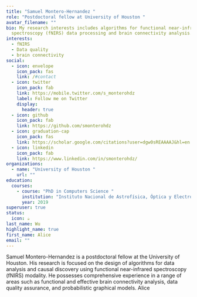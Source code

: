 ```yaml
---
title: "Samuel Montero-Hernandez "
role: "Postdoctoral fellow at University of Houston "
avatar_filename: ""
bio: My research interests includes algorithms for functional near-infrared
  spectroscopy (fNIRS) data processing and brain connectivity analysis.
interests:
  - fNIRS
  - Data quality
  - brain connectivity
social:
  - icon: envelope
    icon_pack: fas
    link: /#contact
  - icon: twitter
    icon_pack: fab
    link: https://mobile.twitter.com/s_monterohdz
    label: Follow me on Twitter
    display:
      header: true
  - icon: github
    icon_pack: fab
    link: https://github.com/smonterohdz
  - icon: graduation-cap
    icon_pack: fas
    link: https://scholar.google.com/citations?user=dgw0sREAAAAJ&hl=en
  - icon: linkedin
    icon_pack: fab
    link: https://www.linkedin.com/in/smonterohdz/
organizations:
  - name: "University of Houston "
    url: ""
education:
  courses:
    - course: "PhD in Computers Science "
      institution: "Instituto Nacional de Astrofísica, Óptica y Electrónica "
      year: 2019
superuser: true
status:
  icon: ☕️
last_name: Wu
highlight_name: true
first_name: Alice
email: ""
---
```

Samuel Montero-Hernandez is a postdoctoral fellow at the University of Houston. His research is 
focused on the design of algorithms for data analysis and causal discovery using functional near-infrared 
spectroscopy (fNIRS) modality. He possesses comprehensive experience in a range of areas such as 
functional and effective brain connectivity analysis, data quality assurance, and probabilistic graphical 
models.Alice